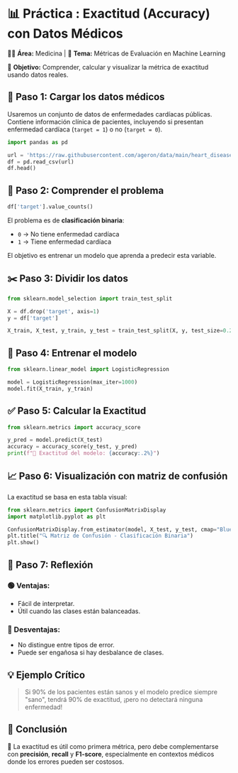 
# **📊 Práctica : Exactitud (Accuracy) con Datos Médicos**

👩‍⚕️ **Área:** Medicina | 🤖 **Tema:** Métricas de Evaluación en Machine Learning  

📘 **Objetivo:** Comprender, calcular y visualizar la métrica de exactitud usando datos reales.

## 🔗 Paso 1: Cargar los datos médicos

Usaremos un conjunto de datos de enfermedades cardíacas públicas. Contiene información clínica de pacientes, incluyendo si presentan enfermedad cardíaca (`target = 1`) o no (`target = 0`).

```python
import pandas as pd

url = 'https://raw.githubusercontent.com/ageron/data/main/heart_disease/heart.csv'
df = pd.read_csv(url)
df.head()
```

## 🧠 Paso 2: Comprender el problema

```python
df['target'].value_counts()
```

El problema es de **clasificación binaria**:  
- `0` → No tiene enfermedad cardíaca  
- `1` → Tiene enfermedad cardíaca  

El objetivo es entrenar un modelo que aprenda a predecir esta variable.

## ✂️ Paso 3: Dividir los datos

```python
from sklearn.model_selection import train_test_split

X = df.drop('target', axis=1)
y = df['target']

X_train, X_test, y_train, y_test = train_test_split(X, y, test_size=0.25, random_state=42)
```

## 🤖 Paso 4: Entrenar el modelo

```python
from sklearn.linear_model import LogisticRegression

model = LogisticRegression(max_iter=1000)
model.fit(X_train, y_train)
```

## ✅ Paso 5: Calcular la Exactitud

```python
from sklearn.metrics import accuracy_score

y_pred = model.predict(X_test)
accuracy = accuracy_score(y_test, y_pred)
print(f"🎯 Exactitud del modelo: {accuracy:.2%}")
```

## 📈 Paso 6: Visualización con matriz de confusión

La exactitud se basa en esta tabla visual:

```python
from sklearn.metrics import ConfusionMatrixDisplay
import matplotlib.pyplot as plt

ConfusionMatrixDisplay.from_estimator(model, X_test, y_test, cmap="Blues")
plt.title("🔍 Matriz de Confusión - Clasificación Binaria")
plt.show()
```

## 📌 Paso 7: Reflexión

### 🟢 Ventajas:
- Fácil de interpretar.
- Útil cuando las clases están balanceadas.

### 🔴 Desventajas:
- No distingue entre tipos de error.
- Puede ser engañosa si hay desbalance de clases.

## 💡 Ejemplo Crítico

> Si 90% de los pacientes están sanos y el modelo predice siempre "sano", tendrá 90% de exactitud, ¡pero no detectará ninguna enfermedad!

## 🧩 Conclusión

🔎 La exactitud es útil como primera métrica, pero debe complementarse con **precisión**, **recall** y **F1-score**, especialmente en contextos médicos donde los errores pueden ser costosos.

